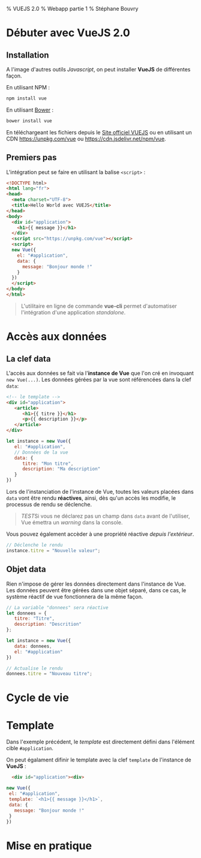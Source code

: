 % VUEJS 2.0
% Webapp partie 1
% Stéphane Bouvry

# Débuter avec VueJS 2.0

## Installation

A l'image d'autres outils *Javascript*, on peut installer **VueJS** de différentes façon.

En utilisant NPM :
```bash
npm install vue
```

En utilisant [Bower](https://bower.io/) :
```bash
bower install vue
```

En téléchargeant les fichiers depuis le [Site officiel VUEJS](https://vuejs.org/) ou en utilisant un CDN <https://unpkg.com/vue> ou <https://cdn.jsdelivr.net/npm/vue>.


## Premiers pas

L'intégration peut se faire en utilisant la balise `<script>` :

```html
<!DOCTYPE html>
<html lang="fr">
<head>
  <meta charset="UTF-8">
  <title>Hello World avec VUEJS</title>
</head>
<body>
  <div id="application">
    <h1>{{ message }}</h1>
  </div>
  <script src="https://unpkg.com/vue"></script>
  <script>
  new Vue({
    el: "#application",
    data: {
      message: "Bonjour monde !"
    }
  })
  </script>
</body>
</html>
```

> L'utilitaire en ligne de commande **vue-cli** permet d'automatiser l'intégration d'une application *standalone*.

# Accès aux données

## La clef data
L'accès aux données se fait via l'**instance de Vue** que l'on cré en invoquant `new Vue(...)`. Les données gérées par la vue sont référencées dans la clef `data`:

```html
<!-- le template -->
<div id="application">
   <article>
      <h1>{{ titre }}</h1>
      <p>{{ description }}</p>
   </article>
</div>   
```

```js
let instance = new Vue({
   el: "#application",
   // Données de la vue
   data: {
      titre: "Mon titre",
      description: "Ma description"
   }
})
```

Lors de l'instanciation de l'instance de Vue, toutes les valeurs placées dans `data` vont être rendu **réactives**, ainsi, dès qu'un accès les modifie, le processus de rendu se déclenche.

><i>TEST</i>Si vous ne déclarez pas un champ dans `data` avant de l'utiliser, Vue émettra un *warning* dans la console.

Vous pouvez également accèder à une propriété réactive *depuis l'extérieur*.

```js
// Déclenche le rendu
instance.titre = "Nouvelle valeur";
```

## Objet data

Rien n'impose de gérer les données directement dans l'instance de Vue. Les données peuvent être gérées dans une objet séparé, dans ce cas, le système réactif de vue fonctionnera de la même façon.

```js
// La variable "donnees" sera réactive
let donnees = {
   titre: "Titre",
   description: "Descrition"
};

let instance = new Vue({
   data: donnees,
   el: "#application"
})

// Actualise le rendu
donnees.titre = "Nouveau titre";
```

# Cycle de vie


# Template

Dans l'exemple précédent, le *template* est directement défini dans l'élément cible `#application`.

On peut égalament difinir le template avec la clef `template` de l'instance de **VueJS** :

```html
  <div id="application"><div>
```

```js
new Vue({
 el: "#application",
 template: `<h1>{{ message }}</h1>`,
 data: {
   message: "Bonjour monde !"
 }
})
```

# Mise en pratique

